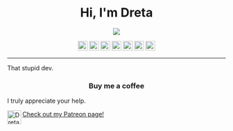 <h1 align="center">Hi, I'm Dreta</h1>
                         
<p align="center"><img align="center" src="https://github-readme-stats.vercel.app/api?username=Dreta&show_icons=true&theme=dark"></p>

<p align="center">
  <a href="https://dreta.dev"><img alt="Dreta | Website" width="22px" src="https://image.flaticon.com/icons/svg/3430/3430319.svg" /></a>
  <a href="https://twitter.com/Dretacbe"><img alt="Dreta | Twitter" width="22px" src="https://image.flaticon.com/icons/svg/733/733579.svg" /></a>
  <a href="https://reddit.com/u/Dretacbe"><img alt="Dreta | Reddit" width="22px" src="https://image.flaticon.com/icons/svg/2111/2111589.svg" /></a>
  <a href="https://github.com/Dreta"><img alt="Dreta | GitHub" width="22px" src="https://image.flaticon.com/icons/svg/2111/2111425.svg" /></a>
  <a href="https://dreta.dev"><img alt="Dreta | Email" width="22px" src="https://www.flaticon.com/svg/static/icons/svg/893/893257.svg" /></a>
  <a href="https://dreta.dev"><img alt="Dreta | Discord" width="22px" src="https://image.flaticon.com/icons/svg/2111/2111370.svg" /></a>
  <a href="https://patreon.com/Dreta"><img alt="Dreta | Patreon" width="22px" src="https://image.flaticon.com/icons/svg/2111/2111548.svg" /></a>
</p>

---

That stupid dev.

<h3 align="center">Buy me a coffee</h3>

I truly appreciate your help.

<a href="https://patreon.com/Dreta"><img align="left" alt="Dreta | Patreon" width="32px" src="https://image.flaticon.com/icons/svg/2111/2111548.svg" /> Check out my Patreon page!</a>
